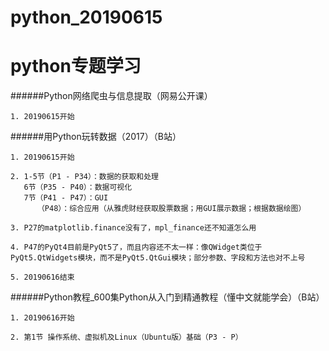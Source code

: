 # python_20190615

python专题学习
===========================


######Python网络爬虫与信息提取（网易公开课）

    1. 20190615开始


######用Python玩转数据（2017）（B站）

    1. 20190615开始
    
    2. 1-5节（P1 - P34）：数据的获取和处理
       6节（P35 - P40）：数据可视化
       7节（P41 - P47）：GUI
          （P48）：综合应用（从雅虎财经获取股票数据；用GUI展示数据；根据数据绘图）
    
    3. P27的matplotlib.finance没有了，mpl_finance还不知道怎么用
    
    4. P47的PyQt4目前是PyQt5了，而且内容还不太一样：像QWidget类位于PyQt5.QtWidgets模块，而不是PyQt5.QtGui模块；部分参数、字段和方法也对不上号
    
    5. 20190616结束
    

######Python教程_600集Python从入门到精通教程（懂中文就能学会）（B站）

    1. 20190616开始

    2. 第1节 操作系统、虚拟机及Linux（Ubuntu版）基础（P3 - P）
    
    
    
    
